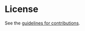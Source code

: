 # License

See the
[guidelines for contributions](https://github.com/jbg/agent-api-discovery/blob/main/CONTRIBUTING.md).
